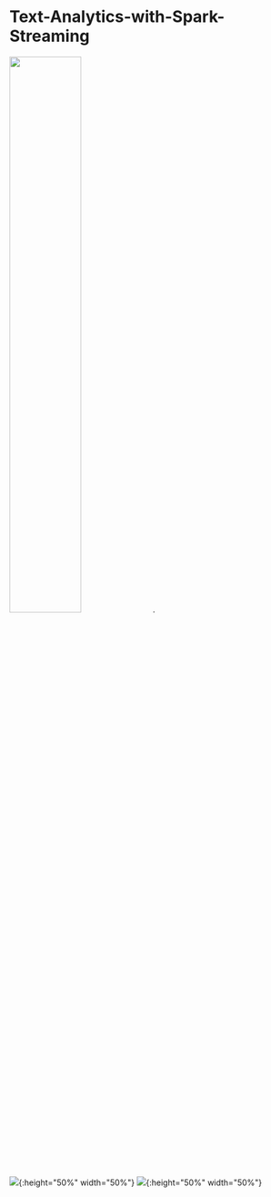 # Text-Analytics-with-Spark-Streaming

<img src="https://i.imgur.com/LQUFtrF.png" width="50%" height="50%">.

![](https://i.imgur.com/LQUFtrF.png){:height="50%" width="50%"}
![](https://i.imgur.com/D3uS08b.png){:height="50%" width="50%"}
